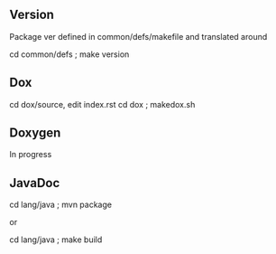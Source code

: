 ## Version

Package ver defined in common/defs/makefile and translated around

cd common/defs ; make version

## Dox

cd dox/source, edit index.rst 
cd dox ; makedox.sh 

## Doxygen

In progress

## JavaDoc

cd lang/java ; mvn package

or

cd lang/java ; make build

